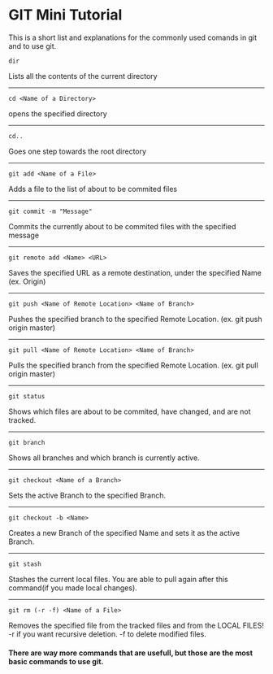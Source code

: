 # GIT Mini Tutorial

This is a short list and explanations for the commonly used comands in git and to use git.

`dir`

Lists all the contents of the current directory
___
`cd <Name of a Directory>`

opens the specified directory
___
`cd..`

Goes one step towards the root directory
___
`git add <Name of a File>`

Adds a file to the list of about to be commited files
___
`git commit -m "Message"`

Commits the currently about to be commited files with the specified message
___
`git remote add <Name> <URL>`

Saves the specified URL as a remote destination, under the specified Name (ex. Origin)
___
`git push <Name of Remote Location> <Name of Branch>`

Pushes the specified branch to the specified Remote Location. (ex. git push origin master)
___
`git pull <Name of Remote Location> <Name of Branch>`

Pulls the specified branch from the specified Remote Location. (ex. git pull origin master)
___
`git status`

Shows which files are about to be commited, have changed, and are not tracked.
___
`git branch`

Shows all branches and which branch is currently active.
___
`git checkout <Name of a Branch>`

Sets the active Branch to the specified Branch.
___
`git checkout -b <Name>`

Creates a new Branch of the specified Name and sets it as the active Branch.
___
`git stash`

Stashes the current local files. You are able to pull again after this command(if you made local changes).
___
`git rm (-r -f) <Name of a File>`

Removes the specified file from the tracked files and from the LOCAL FILES! -r if you want recursive deletion. -f to delete modified files.


#### There are way more commands that are usefull, but those are the most basic commands to use git.
